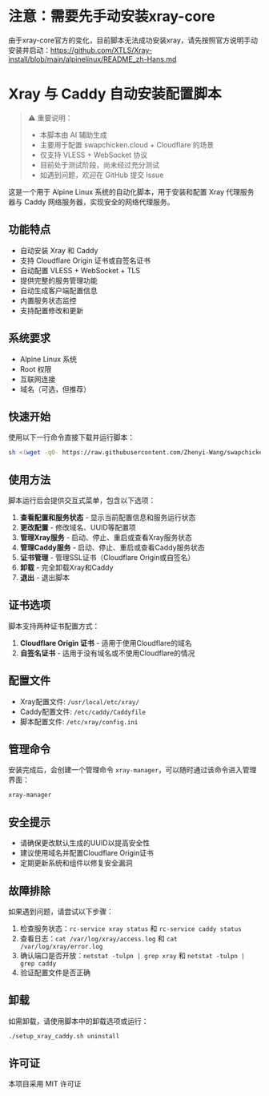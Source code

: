 # 注意：需要先手动安装xray-core
由于xray-core官方的变化，目前脚本无法成功安装xray，请先按照官方说明手动安装并启动：https://github.com/XTLS/Xray-install/blob/main/alpinelinux/README_zh-Hans.md

# Xray 与 Caddy 自动安装配置脚本

> ⚠️ 重要说明：
> - 本脚本由 AI 辅助生成
> - 主要用于配置 swapchicken.cloud + Cloudflare 的场景
> - 仅支持 VLESS + WebSocket 协议
> - 目前处于测试阶段，尚未经过充分测试
> - 如遇到问题，欢迎在 GitHub 提交 Issue

这是一个用于 Alpine Linux 系统的自动化脚本，用于安装和配置 Xray 代理服务器与 Caddy 网络服务器，实现安全的网络代理服务。

## 功能特点

- 自动安装 Xray 和 Caddy
- 支持 Cloudflare Origin 证书或自签名证书
- 自动配置 VLESS + WebSocket + TLS
- 提供完整的服务管理功能
- 自动生成客户端配置信息
- 内置服务状态监控
- 支持配置修改和更新

## 系统要求

- Alpine Linux 系统
- Root 权限
- 互联网连接
- 域名（可选，但推荐）

## 快速开始

使用以下一行命令直接下载并运行脚本：

```bash
sh <(wget -qO- https://raw.githubusercontent.com/Zhenyi-Wang/swapchicken-xray-caddy-script/main/setup_xray_caddy.sh)
```

## 使用方法

脚本运行后会提供交互式菜单，包含以下选项：

1. **查看配置和服务状态** - 显示当前配置信息和服务运行状态
2. **更改配置** - 修改域名、UUID等配置项
3. **管理Xray服务** - 启动、停止、重启或查看Xray服务状态
4. **管理Caddy服务** - 启动、停止、重启或查看Caddy服务状态
5. **证书管理** - 管理SSL证书（Cloudflare Origin或自签名）
6. **卸载** - 完全卸载Xray和Caddy
7. **退出** - 退出脚本

## 证书选项

脚本支持两种证书配置方式：

1. **Cloudflare Origin 证书** - 适用于使用Cloudflare的域名
2. **自签名证书** - 适用于没有域名或不使用Cloudflare的情况

## 配置文件

- Xray配置文件: `/usr/local/etc/xray/`
- Caddy配置文件: `/etc/caddy/Caddyfile`
- 脚本配置文件: `/etc/xray/config.ini`

## 管理命令

安装完成后，会创建一个管理命令 `xray-manager`，可以随时通过该命令进入管理界面：

```bash
xray-manager
```

## 安全提示

- 请确保更改默认生成的UUID以提高安全性
- 建议使用域名并配置Cloudflare Origin证书
- 定期更新系统和组件以修复安全漏洞

## 故障排除

如果遇到问题，请尝试以下步骤：

1. 检查服务状态：`rc-service xray status` 和 `rc-service caddy status`
2. 查看日志：`cat /var/log/xray/access.log` 和 `cat /var/log/xray/error.log`
3. 确认端口是否开放：`netstat -tulpn | grep xray` 和 `netstat -tulpn | grep caddy`
4. 验证配置文件是否正确

## 卸载

如需卸载，请使用脚本中的卸载选项或运行：

```bash
./setup_xray_caddy.sh uninstall
```

## 许可证

本项目采用 MIT 许可证
